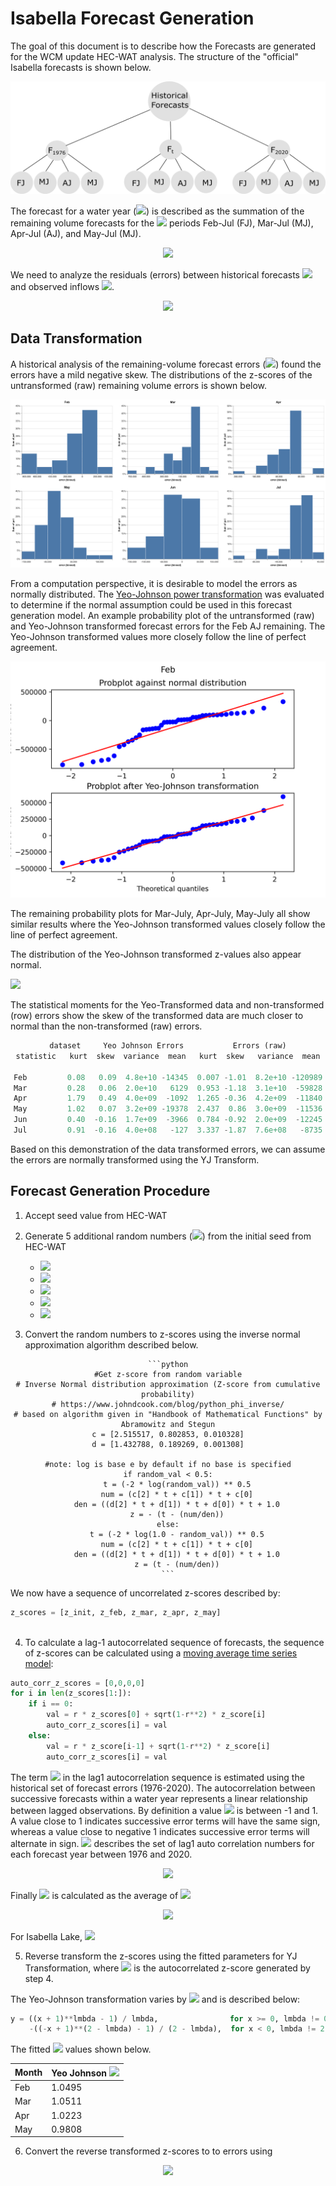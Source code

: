 #  Isabella Forecast Generation
  
  
The goal of this document is to describe how the Forecasts are generated for the WCM update HEC-WAT analysis. The structure of the "official" Isabella forecasts is shown below.
  
<center>
  
![](Figures/Forecast_Structure.png )
  
</center>
  
The forecast for a water year (<img src="https://latex.codecogs.com/gif.latex?wy"/>) is described as the summation of the remaining volume forecasts for the <img src="https://latex.codecogs.com/gif.latex?t"/> periods Feb-Jul (FJ), Mar-Jul (MJ), Apr-Jul (AJ), and May-Jul (MJ).
  
<p align="center"><img src="https://latex.codecogs.com/gif.latex?F_{wy,t}%20=%20F_{wy,FJ}%20+%20F_{wy,%20MJ}%20+%20F_{wy,%20AJ}%20+%20F_{wy,%20MJ}."/></p>  
  
  
We need to analyze the residuals (errors) between historical forecasts <img src="https://latex.codecogs.com/gif.latex?F_{wy,%20t}"/> and observed inflows <img src="https://latex.codecogs.com/gif.latex?Obs_{wy,t}"/>.  
  
<p align="center"><img src="https://latex.codecogs.com/gif.latex?E_{wy,%20t}%20=%20F_{wy,%20t}%20-%20Obs_{wy,t}"/></p>  
  
  
##  Data Transformation
  
  
 A historical analysis of the remaining-volume forecast errors (<img src="https://latex.codecogs.com/gif.latex?E_{wy,%20t}"/>) found the errors have a mild negative skew. The distributions of the z-scores of the untransformed (raw) remaining volume errors is shown below.
  
![](Figures/normalized_error_bar.png)
  
From a computation perspective, it is desirable to model the errors as normally distributed. The [Yeo-Johnson power transformation](https://en.wikipedia.org/wiki/Power_transform#Yeo%E2%80%93Johnson_transformation ) was evaluated to determine if the normal assumption could be used in this forecast generation model. An example probability plot of the untransformed (raw) and Yeo-Johnson transformed forecast errors for the Feb AJ remaining.  The Yeo-Johnson transformed values more closely follow the line of perfect agreement.
  
![](Figures/Feb_Yeo_probplot.png )
  
The remaining probability plots for Mar-July, Apr-July, May-July all show similar results where the Yeo-Johnson transformed values closely follow the line of perfect agreement.
  
The distribution of the Yeo-Johnson transformed z-values also appear normal.
  
![](Figures/data_transform_plots/normalized_yeoZ_density.png )
  
  
The statistical moments for the Yeo-Transformed data and non-transformed (row) errors show the skew of the transformed data are much closer to normal than the non-transformed (raw) errors.
  
<center>
  
```python
dataset     Yeo Johnson Errors           Errors (raw)
statistic   kurt  skew  variance  mean   kurt  skew   variance  mean
  
Feb         0.08   0.09  4.8e+10 -14345  0.007 -1.01  8.2e+10 -120989
Mar         0.28   0.06  2.0e+10   6129  0.953 -1.18  3.1e+10  -59828
Apr         1.79   0.49  4.0e+09  -1092  1.265 -0.36  4.2e+09  -11840
May         1.02   0.07  3.2e+09 -19378  2.437  0.86  3.0e+09  -11536
Jun         0.40  -0.16  1.7e+09  -3966  0.784 -0.92  2.0e+09  -12245
Jul         0.91  -0.16  4.0e+08   -127  3.337 -1.87  7.6e+08   -8735
```
</center>
  
Based on this demonstration of the data transformed errors, we can assume the errors are normally transformed using the YJ Transform.
  
##  Forecast Generation Procedure
  
  
1. Accept seed value from HEC-WAT
  
2. Generate 5 additional random numbers (<img src="https://latex.codecogs.com/gif.latex?r"/>) from the initial seed from HEC-WAT
    - <img src="https://latex.codecogs.com/gif.latex?r_{init}"/>
    - <img src="https://latex.codecogs.com/gif.latex?r_{Feb}"/>
    - <img src="https://latex.codecogs.com/gif.latex?r_{Mar}"/>
    - <img src="https://latex.codecogs.com/gif.latex?r_{Apr}"/>
    - <img src="https://latex.codecogs.com/gif.latex?r_{May}"/>
  
3. Convert the random numbers to z-scores using the inverse normal approximation algorithm described below.
  
<center>
  
    ```python
    #Get z-score from random variable
    # Inverse Normal distribution approximation (Z-score from cumulative probability)
    # https://www.johndcook.com/blog/python_phi_inverse/
    # based on algorithm given in "Handbook of Mathematical Functions" by Abramowitz and Stegun
    c = [2.515517, 0.802853, 0.010328]
    d = [1.432788, 0.189269, 0.001308]
  
    #note: log is base e by default if no base is specified
    if random_val < 0.5:
        t = (-2 * log(random_val)) ** 0.5
        num = (c[2] * t + c[1]) * t + c[0]
        den = ((d[2] * t + d[1]) * t + d[0]) * t + 1.0
        z = - (t - (num/den))
    else:
        t = (-2 * log(1.0 - random_val)) ** 0.5
        num = (c[2] * t + c[1]) * t + c[0]
        den = ((d[2] * t + d[1]) * t + d[0]) * t + 1.0
        z = (t - (num/den))
    ```
</center>
  
We now have a sequence of uncorrelated z-scores described by:
  
```python
z_scores = [z_init, z_feb, z_mar, z_apr, z_may]
  
```
  
  
4. To calculate a lag-1 autocorrelated sequence of forecasts, the sequence of z-scores can be calculated using a [moving average time series model](https://otexts.com/fpp2/MA.html ):
  
```python
auto_corr_z_scores = [0,0,0,0]
for i in len(z_scores[1:]):
    if i == 0:
        val = r * z_scores[0] + sqrt(1-r**2) * z_score[i]
        auto_corr_z_scores[i] = val
    else:
        val = r * z_score[i-1] + sqrt(1-r**2) * z_score[i]
        auto_corr_z_scores[i] = val
```
  
The term <img src="https://latex.codecogs.com/gif.latex?r"/> in the lag1 autocorrelation sequence is estimated using the historical set of forecast errors (1976-2020). The autocorrelation between successive forecasts within a water year represents a linear relationship between lagged observations. By definition a value <img src="https://latex.codecogs.com/gif.latex?r_1"/> is between -1 and 1.  A value close to 1 indicates successive error terms will have the same sign, whereas a value close to negative 1 indicates successive error terms will alternate in sign. <img src="https://latex.codecogs.com/gif.latex?&#x5C;hat{r_1}"/> describes the set of lag1 auto correlation numbers for each forecast year between 1976 and 2020.
  
<p align="center"><img src="https://latex.codecogs.com/gif.latex?&#x5C;hat{r_1}%20=%20Corr(Z_{wy,t},%20Z_{wy,t-1})"/></p>  
  
  
Finally <img src="https://latex.codecogs.com/gif.latex?r_1"/> is calculated as the average of <img src="https://latex.codecogs.com/gif.latex?&#x5C;hat{r_1}"/>
  
<p align="center"><img src="https://latex.codecogs.com/gif.latex?r_1%20=%20&#x5C;frac{&#x5C;sum%20{&#x5C;hat{r_1}}}{length(&#x5C;hat{ri_1})}"/></p>  
  
  
For Isabella Lake, <img src="https://latex.codecogs.com/gif.latex?r_1%20=%200.316"/>
  
  
5. Reverse transform the z-scores using the fitted parameters for YJ Transformation, where <img src="https://latex.codecogs.com/gif.latex?y"/> is the autocorrelated z-score generated by step 4.
  
The Yeo-Johnson transformation varies by <img src="https://latex.codecogs.com/gif.latex?&#x5C;lambda"/> and is described below:
  
<center>
  
```python
y = ((x + 1)**lmbda - 1) / lmbda,                for x >= 0, lmbda != 0
    -((-x + 1)**(2 - lmbda) - 1) / (2 - lmbda),  for x < 0, lmbda != 2
```
  
</center>
  
The fitted <img src="https://latex.codecogs.com/gif.latex?&#x5C;lambda"/> values shown below.  
  
<center>
  
Month| Yeo Johnson <img src="https://latex.codecogs.com/gif.latex?&#x5C;lambda"/>  |
-----|--------  |
Feb  |  1.0495  |
Mar  |  1.0511  |
Apr  |  1.0223  |
May  |  0.9808  |
  
</center>
  
6. Convert the reverse transformed z-scores to to errors using
  
<p align="center"><img src="https://latex.codecogs.com/gif.latex?E_{wy,%20t}%20=%20&#x5C;bar{E_t}%20+%20Z_{wy,t}%20*%20&#x5C;sigma_{E}"/></p>  
  
  